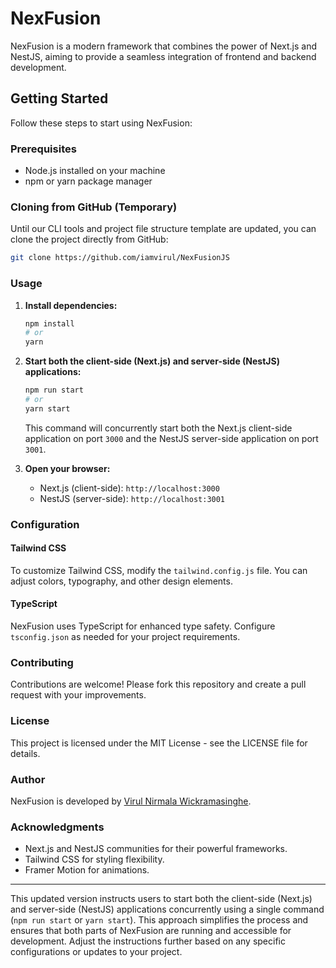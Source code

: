 # NexFusion

NexFusion is a modern framework that combines the power of Next.js and NestJS, aiming to provide a seamless integration of frontend and backend development.

## Getting Started

Follow these steps to start using NexFusion:

### Prerequisites

- Node.js installed on your machine
- npm or yarn package manager

### Cloning from GitHub (Temporary)

Until our CLI tools and project file structure template are updated, you can clone the project directly from GitHub:

```bash
git clone https://github.com/iamvirul/NexFusionJS
```

### Usage

1. **Install dependencies:**

   ```bash
   npm install
   # or
   yarn
   ```

2. **Start both the client-side (Next.js) and server-side (NestJS) applications:**

   ```bash
   npm run start
   # or
   yarn start
   ```

   This command will concurrently start both the Next.js client-side application on port `3000` and the NestJS server-side application on port `3001`.

3. **Open your browser:**

   - Next.js (client-side): `http://localhost:3000`
   - NestJS (server-side): `http://localhost:3001`

### Configuration

#### Tailwind CSS

To customize Tailwind CSS, modify the `tailwind.config.js` file. You can adjust colors, typography, and other design elements.

#### TypeScript

NexFusion uses TypeScript for enhanced type safety. Configure `tsconfig.json` as needed for your project requirements.

### Contributing

Contributions are welcome! Please fork this repository and create a pull request with your improvements.

### License

This project is licensed under the MIT License - see the LICENSE file for details.

### Author

NexFusion is developed by [Virul Nirmala Wickramasinghe](https://virul.me).

### Acknowledgments

- Next.js and NestJS communities for their powerful frameworks.
- Tailwind CSS for styling flexibility.
- Framer Motion for animations.

---

This updated version instructs users to start both the client-side (Next.js) and server-side (NestJS) applications concurrently using a single command (`npm run start` or `yarn start`). This approach simplifies the process and ensures that both parts of NexFusion are running and accessible for development. Adjust the instructions further based on any specific configurations or updates to your project.
